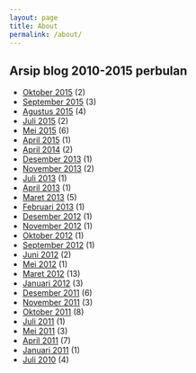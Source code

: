 ```yaml
---
layout: page
title: About
permalink: /about/
---
```

<h2> Arsip blog 2010-2015 perbulan</h2>

<p><ul>
              <li><a href="index-22.html">Oktober 2015</a>&nbsp;(2)</li>
              <li><a href="index-23.html">September 2015</a>&nbsp;(3)</li>
              <li><a href="index-24.html">Agustus 2015</a>&nbsp;(4)</li>
              <li><a href="index-25.html">Juli 2015</a>&nbsp;(2)</li>
              <li><a href="index-26.html">Mei 2015</a>&nbsp;(6)</li>
              <li><a href="index-27.html">April 2015</a>&nbsp;(1)</li>
              <li><a href="index-28.html">April 2014</a>&nbsp;(2)</li>
              <li><a href="index-29.html">Desember 2013</a>&nbsp;(1)</li>
              <li><a href="index-30.html">November 2013</a>&nbsp;(2)</li>
              <li><a href="index-31.html">Juli 2013</a>&nbsp;(1)</li>
              <li><a href="index-32.html">April 2013</a>&nbsp;(1)</li>
              <li><a href="index-33.html">Maret 2013</a>&nbsp;(5)</li>
              <li><a href="index-34.html">Februari 2013</a>&nbsp;(1)</li>
              <li><a href="index-35.html">Desember 2012</a>&nbsp;(1)</li>
              <li><a href="index-36.html">November 2012</a>&nbsp;(1)</li>
              <li><a href="index-37.html">Oktober 2012</a>&nbsp;(1)</li>
              <li><a href="index-38.html">September 2012</a>&nbsp;(1)</li>
              <li><a href="index-39.html">Juni 2012</a>&nbsp;(2)</li>
              <li><a href="index-40.html">Mei 2012</a>&nbsp;(1)</li>
              <li><a href="index-41.html">Maret 2012</a>&nbsp;(13)</li>
              <li><a href="index-42.html">Januari 2012</a>&nbsp;(3)</li>
              <li><a href="index-43.html">Desember 2011</a>&nbsp;(6)</li>
              <li><a href="index-44.html">November 2011</a>&nbsp;(3)</li>
              <li><a href="index-45.html">Oktober 2011</a>&nbsp;(8)</li>
              <li><a href="index-46.html">Juli 2011</a>&nbsp;(1)</li>
              <li><a href="index-47.html">Mei 2011</a>&nbsp;(3)</li>
              <li><a href="index-48.html">April 2011</a>&nbsp;(7)</li>
              <li><a href="index-49.html">Januari 2011</a>&nbsp;(1)</li>
              <li><a href="index-50.html">Juli 2010</a>&nbsp;(4)</li>
            </ul></p>
